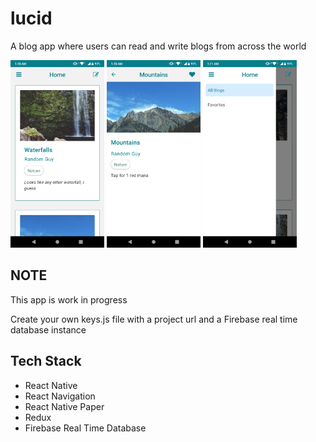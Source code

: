 # lucid

A blog app where users can read and write blogs from across the world

<p float="left">
    <img src="https://github.com/2bit-hack/lucid/blob/master/images/scrn3.png" width="150">
    <img src="https://github.com/2bit-hack/lucid/blob/master/images/scrn2.png" width="150">
    <img src="https://github.com/2bit-hack/lucid/blob/master/images/scrn1.png" width="150">
</p>

## NOTE

This app is work in progress

Create your own keys.js file with a project url and a Firebase real time database instance

## Tech Stack

- React Native
- React Navigation
- React Native Paper
- Redux
- Firebase Real Time Database

